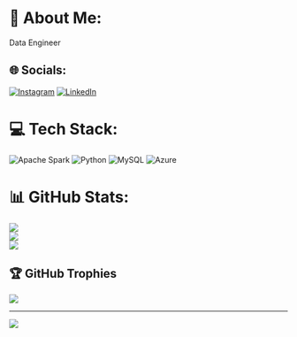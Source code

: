 # 💫 About Me:
Data Engineer


## 🌐 Socials:
[![Instagram](https://img.shields.io/badge/Instagram-%23E4405F.svg?logo=Instagram&logoColor=white)](https://instagram.com/ajay.jayaraj.04) [![LinkedIn](https://img.shields.io/badge/LinkedIn-%230077B5.svg?logo=linkedin&logoColor=white)](https://linkedin.com/in/ajayj2000) 

# 💻 Tech Stack:
![Apache Spark](https://img.shields.io/badge/Apache%20Spark-FDEE21?style=for-the-badge&logo=apachespark&logoColor=black) ![Python](https://img.shields.io/badge/python-3670A0?style=for-the-badge&logo=python&logoColor=ffdd54) ![MySQL](https://img.shields.io/badge/mysql-4479A1.svg?style=for-the-badge&logo=mysql&logoColor=white) ![Azure](https://img.shields.io/badge/azure-%230072C6.svg?style=for-the-badge&logo=microsoftazure&logoColor=white)
# 📊 GitHub Stats:
![](https://github-readme-stats.vercel.app/api?username=AjayAJ2000&theme=gotham&hide_border=false&include_all_commits=true&count_private=true)<br/>
![](https://nirzak-streak-stats.vercel.app/?user=AjayAJ2000&theme=gotham&hide_border=false)<br/>
![](https://github-readme-stats.vercel.app/api/top-langs/?username=AjayAJ2000&theme=gotham&hide_border=false&include_all_commits=true&count_private=true&layout=compact)

## 🏆 GitHub Trophies
![](https://github-profile-trophy.vercel.app/?username=AjayAJ2000&theme=midnight-purple&no-frame=false&no-bg=false&margin-w=4)

---
[![](https://visitcount.itsvg.in/api?id=AjayAJ2000&icon=0&color=0)](https://visitcount.itsvg.in)

<!-- Proudly created with GPRM ( https://gprm.itsvg.in ) -->
